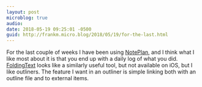 ```yaml
---
layout: post
microblog: true
audio: 
date: 2018-05-19 09:25:01 -0500
guid: http://frankm.micro.blog/2018/05/19/for-the-last.html
---
```

For the last couple of weeks I have been using [NotePlan](https://noteplan.co/), and I think what I like most about it is that you end up with a daily log of what you did. [FoldingText](http://www.foldingtext.com/) looks like a similarly useful tool, but not available on iOS, but I like outliners. The feature I want in an outliner is simple linking both with an outline file and to external items. 
